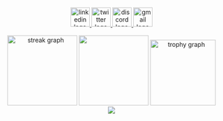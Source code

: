 
###

<div align="center">
  <a href="https://www.linkedin.com/in/saraswotikhadka1111/" target="_blank">
    <img src="https://img.shields.io/static/v1?message=LinkedIn&logo=linkedin&label=&color=0077B5&logoColor=white&labelColor=&style=for-the-badge" height="44" alt="linkedin logo"  />
  </a>
  <a href="https://x.com/Saraswoti1110" target="_blank">
    <img src="https://img.shields.io/static/v1?message=Twitter&logo=twitter&label=&color=1DA1F2&logoColor=pink&labelColor=&style=for-the-badge" height="44" alt="twitter logo"  />
  </a>
  <a href="https://discord.com/channels/@saraswoti1111" target="_blank">
    <img src="https://img.shields.io/static/v1?message=Discord&logo=discord&label=&color=7289DA&logoColor=white&labelColor=&style=for-the-badge" height="44" alt="discord logo"  />
  </a>
  <a href="https://mail.google.com/mail/u/0/#inbox?compose=GTvVlcSGLdkFqCVqBtjBWkLsCNZwHXKHPJwfcVqwdnhDnhRGTlNfCLLbfWjfbXGZKFjWGXmMqZHXv" target="_blank"> 
<!--     ###saraswotikhadka2k2@gmail.com -->
    <img src="https://img.shields.io/static/v1?message=Gmail&logo=gmail&label=&color=D14836&logoColor=white&labelColor=&style=for-the-badge" height="44" alt="gmail logo"  />
  </a>
</div> <br>

<div align="center">
  <img src="https://streak-stats.demolab.com?user=saraswoti2024&locale=en&mode=daily&theme=dracula&hide_border=false&border_radius=5&order=3" height="160" alt="streak graph"  />
     
  <img height="160" src="https://media3.giphy.com/media/v1.Y2lkPTc5MGI3NjExeTlrMTNudHE0dXkxaHRsdTVvc3ZqcG9iYnh0ejE2cDlmMWZtYmR3OSZlcD12MV9pbnRlcm5hbF9naWZfYnlfaWQmY3Q9Zw/nFLW7PNGgN3lI68rdv/giphy.gif"/>
  <img src="https://github-profile-trophy.vercel.app?username=saraswoti2024&theme=dracula&column=-1&row=1&margin-w=6&margin-h=6&no-bg=false&no-frame=false&order=4" height="150" alt="trophy graph"  />

</div>



<div align="center">
  <img src="https://visitor-badge.laobi.icu/badge?page_id=saraswoti2024.saraswoti2024&left_color=lightpink&right_color=darkslategrey"  />
</div>

###
